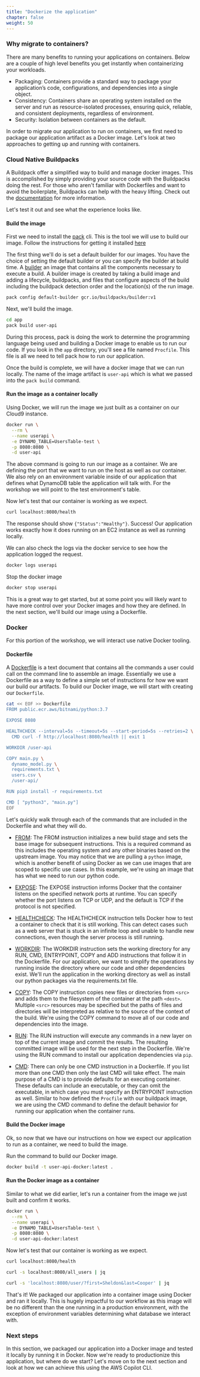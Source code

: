 ```yaml
---
title: "Dockerize the application"
chapter: false
weight: 50
---
```


### Why migrate to containers?

There are many benefits to running your applications on containers.
Below are a couple of high level benefits you get instantly when containerizing your workloads.

- Packaging: Containers provide a standard way to package your application’s code, configurations, and dependencies into a single object.
- Consistency: Containers share an operating system installed on the server and run as resource-isolated processes, ensuring quick, reliable, and consistent deployments, regardless of environment.
- Security: Isolation between containers as the default.

In order to migrate our application to run on containers, we first need to package our application artifact as a Docker image.
Let's look at two approaches to getting up and running with containers.

### Cloud Native Buildpacks

A Buildpack offer a simplified way to build and manage docker images.
This is accomplished by simply providing your source code with the Buildpacks doing the rest.
For those who aren't familiar with Dockerfiles and want to avoid the boilerplate, Buildpacks can help with the heavy lifting.
Check out the [documentation](https://buildpacks.io/docs/app-journey/) for more information.

Let's test it out and see what the experience looks like.

#### Build the image

First we need to install the [pack](https://buildpacks.io/docs/tools/pack/) cli. This is the tool we will use to build our image.
Follow the instructions for getting it installed [here](https://buildpacks.io/docs/tools/pack/#install)

The first thing we'll do is set a default builder for our images. 
You have the choice of setting the default builder or you can specify the builder at build time.
A [builder](https://buildpacks.io/docs/concepts/) an image that contains all the components necessary to execute a build. A builder image is created by taking a build image and adding a lifecycle, buildpacks, and files that configure aspects of the build including the buildpack detection order and the location(s) of the run image.

```bash
pack config default-builder gcr.io/buildpacks/builder:v1
```

Next, we'll build the image.

```bash
cd app
pack build user-api
```

During this process, pack is doing the work to determine the programming language being used and building a Docker image to enable us to run our code.
If you look in the `app` directory, you'll see a file named `Procfile`. 
This file is all we need to tell pack how to run our application.

Once the build is complete, we will have a docker image that we can run locally. 
The name of the image artifact is `user-api` which is what we passed into the `pack build` command.

#### Run the image as a container locally

Using Docker, we will run the image we just built as a container on our Cloud9 instance.

```bash
docker run \
  --rm \
  --name userapi \
  -e DYNAMO_TABLE=UsersTable-test \
  -p 8080:8080 \
  -d user-api
```

The above command is going to run our image as a container. 
We are defining the port that we want to run on the host as well as our container.
We also rely on an environment variable inside of our application that defines what DynamoDB table the application will talk with.
For the workshop we will point to the test environment's table.

Now let's test that our container is working as we expect.

```bash
curl localhost:8080/health
```

The response should show `{"Status":"Healthy"}`. 
Success! Our application works exactly how it does running on an EC2 instance as well as running locally.

We can also check the logs via the docker service to see how the application logged the request.

```bash
docker logs userapi
```

Stop the docker image

```bash
docker stop userapi
```

This is a great way to get started, but at some point you will likely want to have more control over your Docker images and how they are defined.
In the next section, we'll build our image using a Dockerfile.

### Docker

For this portion of the workshop, we will interact use native Docker tooling.

#### Dockerfile

A [Dockerfile](https://docs.docker.com/engine/reference/builder/) is a text document that contains all the commands a user could call on the command line to assemble an image.
Essentially we use a Dockerfile as a way to define a simple set of instructions for how we want our build our artifacts.
To build our Docker image, we will start with creating our `Dockerfile`.

```bash
cat << EOF >> Dockerfile
FROM public.ecr.aws/bitnami/python:3.7

EXPOSE 8080

HEALTHCHECK --interval=5s --timeout=5s --start-period=5s --retries=2 \
  CMD curl -f http://localhost:8080/health || exit 1

WORKDIR /user-api

COPY main.py \
  dynamo_model.py \
  requirements.txt \
  users.csv \
  /user-api/

RUN pip3 install -r requirements.txt

CMD [ "python3", "main.py"]
EOF
```

Let's quickly walk through each of the commands that are included in the Dockerfile and what they will do.

- [FROM](https://docs.docker.com/engine/reference/builder/#from):
The FROM instruction initializes a new build stage and sets the base image for subsequent instructions.
This is a required command as this includes the operating system and any other binaries based on the upstream image.
You may notice that we are pulling a `python` image, which is another benefit of using Docker as we can use images that are scoped to specific use cases.
In this example, we're using an image that has what we need to run our python code.

- [EXPOSE](https://docs.docker.com/engine/reference/builder/#expose):
The EXPOSE instruction informs Docker that the container listens on the specified network ports at runtime. You can specify whether the port listens on TCP or UDP, and the default is TCP if the protocol is not specified.

- [HEALTHCHECK](https://docs.docker.com/engine/reference/builder/#healthcheck):
The HEALTHCHECK instruction tells Docker how to test a container to check that it is still working. This can detect cases such as a web server that is stuck in an infinite loop and unable to handle new connections, even though the server process is still running.

- [WORKDIR](https://docs.docker.com/engine/reference/builder/#workdir):
The WORKDIR instruction sets the working directory for any RUN, CMD, ENTRYPOINT, COPY and ADD instructions that follow it in the Dockerfile. 
For our application, we want to simplify the operations by running inside the directory where our code and other dependencies exist.
We'll run the application in the working directory as well as install our python packages via the requirements.txt file.

- [COPY](https://docs.docker.com/engine/reference/builder/#copy):
The COPY instruction copies new files or directories from `<src>` and adds them to the filesystem of the container at the path `<dest>`.
Multiple `<src>` resources may be specified but the paths of files and directories will be interpreted as relative to the source of the context of the build.
We're using the COPY command to move all of our code and dependencies into the image.

- [RUN](https://docs.docker.com/engine/reference/builder/#run):
The RUN instruction will execute any commands in a new layer on top of the current image and commit the results. The resulting committed image will be used for the next step in the Dockerfile.
We're using the RUN command to install our application dependencies via `pip`.

- [CMD](https://docs.docker.com/engine/reference/builder/#cmd):
There can only be one CMD instruction in a Dockerfile. If you list more than one CMD then only the last CMD will take effect.
The main purpose of a CMD is to provide defaults for an executing container. These defaults can include an executable, or they can omit the executable, in which case you must specify an ENTRYPOINT instruction as well.
Similar to how defined the `Procfile` with our buildpack image, we are using the CMD command to define the default behavior for running our application when the container runs.

#### Build the Docker image

Ok, so now that we have our instructions on how we expect our application to run as a container, we need to build the image.

Run the command to build our Docker image.

```bash
docker build -t user-api-docker:latest .
```

#### Run the Docker image as a container

Similar to what we did earlier, let's run a container from the image we just built and confirm it works.

```bash
docker run \
  --rm \
  --name userapi \
  -e DYNAMO_TABLE=UsersTable-test \
  -p 8080:8080 \
  -d user-api-docker:latest
```

Now let's test that our container is working as we expect.

```bash
curl localhost:8080/health
```

```bash
curl -s localhost:8080/all_users | jq
```

```bash
curl -s 'localhost:8080/user/?first=Sheldon&last=Cooper' | jq
```

That's it! We packaged our application into a container image using Docker and ran it locally.
This is hugely impactful to our workflow as this image will be no different than the one running in a production environment, with the exception of environment variables determining what database we interact with.

### Next steps

In this section, we packaged our application into a Docker image and tested it locally by running it in Docker.
Now we're ready to productionize this application, but where do we start?
Let's move on to the next section and look at how we can achieve this using the AWS Copilot CLI.
